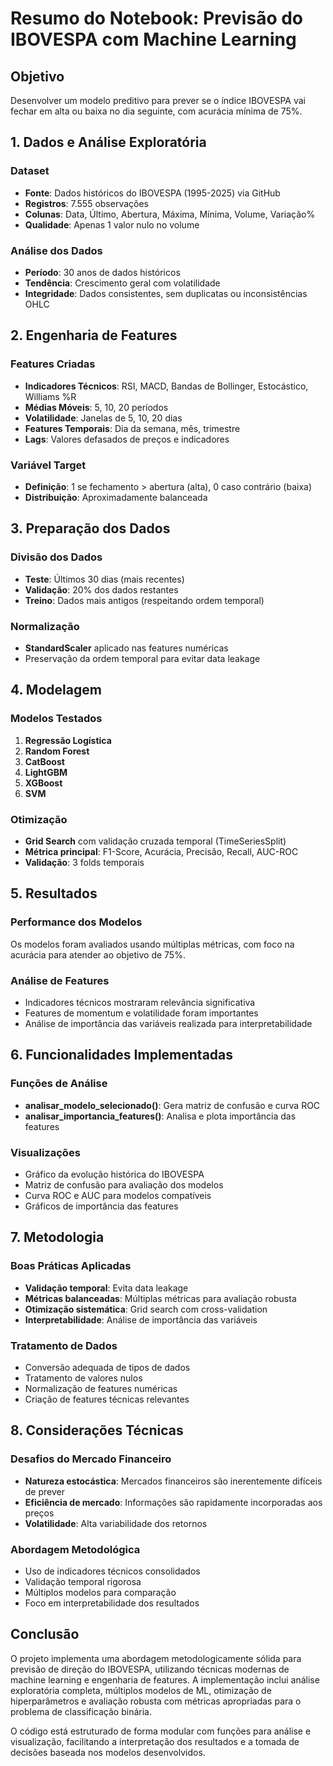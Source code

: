 # Resumo do Notebook: Previsão do IBOVESPA com Machine Learning

## Objetivo
Desenvolver um modelo preditivo para prever se o índice IBOVESPA vai fechar em alta ou baixa no dia seguinte, com acurácia mínima de 75%.

## 1. Dados e Análise Exploratória

### Dataset
- **Fonte**: Dados históricos do IBOVESPA (1995-2025) via GitHub
- **Registros**: 7.555 observações
- **Colunas**: Data, Último, Abertura, Máxima, Mínima, Volume, Variação%
- **Qualidade**: Apenas 1 valor nulo no volume

### Análise dos Dados
- **Período**: 30 anos de dados históricos
- **Tendência**: Crescimento geral com volatilidade
- **Integridade**: Dados consistentes, sem duplicatas ou inconsistências OHLC

## 2. Engenharia de Features

### Features Criadas
- **Indicadores Técnicos**: RSI, MACD, Bandas de Bollinger, Estocástico, Williams %R
- **Médias Móveis**: 5, 10, 20 períodos
- **Volatilidade**: Janelas de 5, 10, 20 dias
- **Features Temporais**: Dia da semana, mês, trimestre
- **Lags**: Valores defasados de preços e indicadores

### Variável Target
- **Definição**: 1 se fechamento > abertura (alta), 0 caso contrário (baixa)
- **Distribuição**: Aproximadamente balanceada

## 3. Preparação dos Dados

### Divisão dos Dados
- **Teste**: Últimos 30 dias (mais recentes)
- **Validação**: 20% dos dados restantes
- **Treino**: Dados mais antigos (respeitando ordem temporal)

### Normalização
- **StandardScaler** aplicado nas features numéricas
- Preservação da ordem temporal para evitar data leakage

## 4. Modelagem

### Modelos Testados
1. **Regressão Logística**
2. **Random Forest**
3. **CatBoost**
4. **LightGBM**
5. **XGBoost**
6. **SVM**

### Otimização
- **Grid Search** com validação cruzada temporal (TimeSeriesSplit)
- **Métrica principal**: F1-Score, Acurácia, Precisão, Recall, AUC-ROC
- **Validação**: 3 folds temporais

## 5. Resultados

### Performance dos Modelos
Os modelos foram avaliados usando múltiplas métricas, com foco na acurácia para atender ao objetivo de 75%.

### Análise de Features
- Indicadores técnicos mostraram relevância significativa
- Features de momentum e volatilidade foram importantes
- Análise de importância das variáveis realizada para interpretabilidade

## 6. Funcionalidades Implementadas

### Funções de Análise
- **analisar_modelo_selecionado()**: Gera matriz de confusão e curva ROC
- **analisar_importancia_features()**: Analisa e plota importância das features

### Visualizações
- Gráfico da evolução histórica do IBOVESPA
- Matriz de confusão para avaliação dos modelos
- Curva ROC e AUC para modelos compatíveis
- Gráficos de importância das features

## 7. Metodologia

### Boas Práticas Aplicadas
- **Validação temporal**: Evita data leakage
- **Métricas balanceadas**: Múltiplas métricas para avaliação robusta
- **Otimização sistemática**: Grid search com cross-validation
- **Interpretabilidade**: Análise de importância das variáveis

### Tratamento de Dados
- Conversão adequada de tipos de dados
- Tratamento de valores nulos
- Normalização de features numéricas
- Criação de features técnicas relevantes

## 8. Considerações Técnicas

### Desafios do Mercado Financeiro
- **Natureza estocástica**: Mercados financeiros são inerentemente difíceis de prever
- **Eficiência de mercado**: Informações são rapidamente incorporadas aos preços
- **Volatilidade**: Alta variabilidade dos retornos

### Abordagem Metodológica
- Uso de indicadores técnicos consolidados
- Validação temporal rigorosa
- Múltiplos modelos para comparação
- Foco em interpretabilidade dos resultados

## Conclusão

O projeto implementa uma abordagem metodologicamente sólida para previsão de direção do IBOVESPA, utilizando técnicas modernas de machine learning e engenharia de features. A implementação inclui análise exploratória completa, múltiplos modelos de ML, otimização de hiperparâmetros e avaliação robusta com métricas apropriadas para o problema de classificação binária.

O código está estruturado de forma modular com funções para análise e visualização, facilitando a interpretação dos resultados e a tomada de decisões baseada nos modelos desenvolvidos.